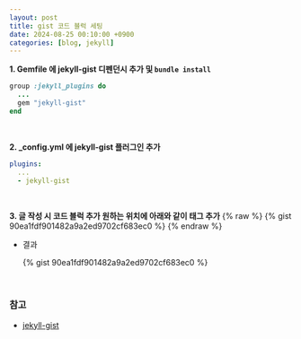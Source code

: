 ```yaml
---
layout: post
title: gist 코드 블럭 세팅
date: 2024-08-25 00:10:00 +0900
categories: [blog, jekyll]
---
```


**1. Gemfile 에 jekyll-gist 디펜던시 추가 및 `bundle install`**
```ruby
group :jekyll_plugins do
  ...
  gem "jekyll-gist"
end
```
<br/>

**2. _config.yml 에 jekyll-gist 플러그인 추가**
```yaml
plugins:
  ...
  - jekyll-gist
```
<br/>

**3. 글 작성 시 코드 블럭 추가 원하는 위치에 아래와 같이 태그 추가**
{% raw %}
{% gist 90ea1fdf901482a9a2ed9702cf683ec0 %}
{% endraw %}

- 결과
    
    {% gist 90ea1fdf901482a9a2ed9702cf683ec0 %}
<br/>

### 참고
- [jekyll-gist](https://github.com/jekyll/jekyll-gist)